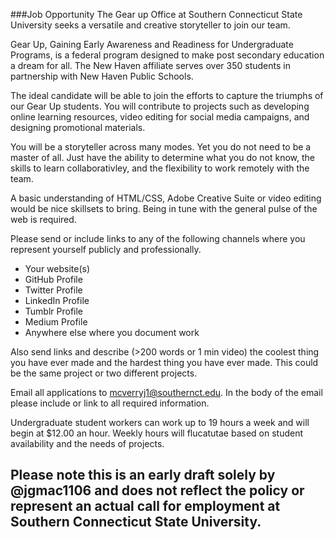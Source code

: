 ###Job Opportunity
The Gear up Office at Southern Connecticut State University seeks a versatile and creative storyteller to join our team.

Gear Up, Gaining Early Awareness and Readiness for Undergraduate Programs, is a federal program designed to make post secondary education a dream for all. The New Haven affiliate serves over 350 students in partnership with New Haven Public Schools.

The ideal candidate will be able to join the efforts to capture the triumphs of our Gear Up students. You will contribute to projects such as developing online learning resources, video editing for social media campaigns, and designing promotional materials.

You will be a storyteller across many modes. Yet you do not need to be a master of all. Just have the ability to determine what you do not know, the skills to learn collaborativley, and the flexibility to work remotely with the team. 

A basic understanding of HTML/CSS, Adobe Creative Suite or video editing would be nice skillsets to bring. Being in tune with the general pulse of the web is required. 

Please send or include links to any of the following channels where you represent yourself publicly and professionally. 
* Your website(s)
* GitHub Profile
* Twitter Profile
* LinkedIn Profile
* Tumblr Profile
* Medium Profile
* Anywhere else where you document work

Also send links and describe (>200 words or 1 min video) the coolest thing you have ever made and the hardest thing you have ever made. This could be the same project or two different projects.

Email all applications to mcverryj1@southernct.edu. In the body of the email please include or link to all required information.

Undergraduate student workers can work up to 19 hours a week and will begin at $12.00 an hour. Weekly hours will flucatutae based on student availability and the needs of projects. 

## Please note this is an early draft solely by @jgmac1106 and does not reflect the policy or represent an actual call for employment at Southern Connecticut State University.
